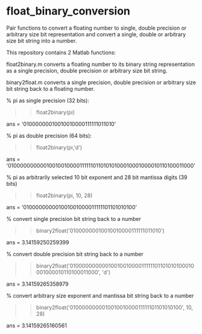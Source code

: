 # float_binary_conversion
Pair functions to convert a floating number to single, double precision or arbitrary size bit representation and convert a single, double or arbitrary size bit string into a number. 

This repository contains 2 Matlab functions:

float2binary.m converts a floating number to its binary string representation as a single precision, double precision or arbitrary size bit string.

binary2float.m converts a single precision, double precision or arbitrary size bit string back to a floating number. 


% pi as single precision (32 bits):

>>float2binary(pi)

ans =
    '01000000010010010000111111011010'


% pi as double precision (64 bits):

>>float2binary(pi,'d')

ans =
    '0100000000001001001000011111101101010100010001000010110100011000'


% pi as arbitrarily selected 10 bit exponent and 28 bit mantissa digits (39 bits)

>>float2binary(pi, 10, 28)

ans =
    '010000000001001001000011111101101010100'
   

% convert single precision bit string back to a number    

>>binary2float('01000000010010010000111111011010')

ans =
          3.14159250259399


% convert double precision bit string back to a number  

>>binary2float('0100000000001001001000011111101101010100010001000010110100011000', 'd')

ans =
          3.14159265358979


% convert arbitrary size exponent and mantissa bit string back to a number  

>>binary2float('010000000001001001000011111101101010100', 10, 28)

ans =
          3.14159265160561
